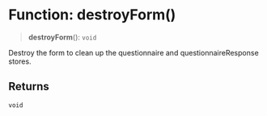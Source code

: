 # Function: destroyForm()

> **destroyForm**(): `void`

Destroy the form to clean up the questionnaire and questionnaireResponse stores.

## Returns

`void`

